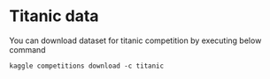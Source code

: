 # Titanic data
You can download dataset for titanic competition by executing below command

```
kaggle competitions download -c titanic
```
